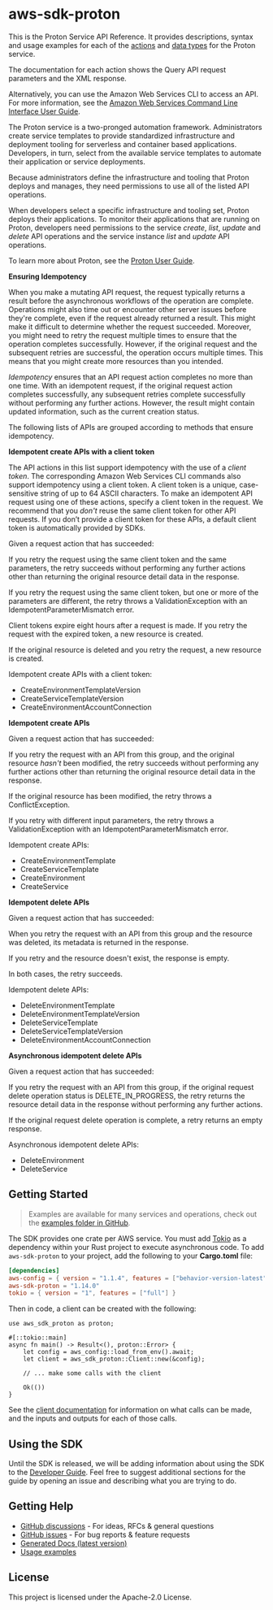 # aws-sdk-proton

This is the Proton Service API Reference. It provides descriptions, syntax and usage examples for each of the [actions](https://docs.aws.amazon.com/proton/latest/APIReference/API_Operations.html) and [data types](https://docs.aws.amazon.com/proton/latest/APIReference/API_Types.html) for the Proton service.

The documentation for each action shows the Query API request parameters and the XML response.

Alternatively, you can use the Amazon Web Services CLI to access an API. For more information, see the [Amazon Web Services Command Line Interface User Guide](https://docs.aws.amazon.com/cli/latest/userguide/cli-chap-welcome.html).

The Proton service is a two-pronged automation framework. Administrators create service templates to provide standardized infrastructure and deployment tooling for serverless and container based applications. Developers, in turn, select from the available service templates to automate their application or service deployments.

Because administrators define the infrastructure and tooling that Proton deploys and manages, they need permissions to use all of the listed API operations.

When developers select a specific infrastructure and tooling set, Proton deploys their applications. To monitor their applications that are running on Proton, developers need permissions to the service _create_, _list_, _update_ and _delete_ API operations and the service instance _list_ and _update_ API operations.

To learn more about Proton, see the [Proton User Guide](https://docs.aws.amazon.com/proton/latest/userguide/Welcome.html).

__Ensuring Idempotency__

When you make a mutating API request, the request typically returns a result before the asynchronous workflows of the operation are complete. Operations might also time out or encounter other server issues before they're complete, even if the request already returned a result. This might make it difficult to determine whether the request succeeded. Moreover, you might need to retry the request multiple times to ensure that the operation completes successfully. However, if the original request and the subsequent retries are successful, the operation occurs multiple times. This means that you might create more resources than you intended.

_Idempotency_ ensures that an API request action completes no more than one time. With an idempotent request, if the original request action completes successfully, any subsequent retries complete successfully without performing any further actions. However, the result might contain updated information, such as the current creation status.

The following lists of APIs are grouped according to methods that ensure idempotency.

__Idempotent create APIs with a client token__

The API actions in this list support idempotency with the use of a _client token_. The corresponding Amazon Web Services CLI commands also support idempotency using a client token. A client token is a unique, case-sensitive string of up to 64 ASCII characters. To make an idempotent API request using one of these actions, specify a client token in the request. We recommend that you _don't_ reuse the same client token for other API requests. If you don’t provide a client token for these APIs, a default client token is automatically provided by SDKs.

Given a request action that has succeeded:

If you retry the request using the same client token and the same parameters, the retry succeeds without performing any further actions other than returning the original resource detail data in the response.

If you retry the request using the same client token, but one or more of the parameters are different, the retry throws a ValidationException with an IdempotentParameterMismatch error.

Client tokens expire eight hours after a request is made. If you retry the request with the expired token, a new resource is created.

If the original resource is deleted and you retry the request, a new resource is created.

Idempotent create APIs with a client token:
  - CreateEnvironmentTemplateVersion
  - CreateServiceTemplateVersion
  - CreateEnvironmentAccountConnection

__Idempotent create APIs__

Given a request action that has succeeded:

If you retry the request with an API from this group, and the original resource _hasn't_ been modified, the retry succeeds without performing any further actions other than returning the original resource detail data in the response.

If the original resource has been modified, the retry throws a ConflictException.

If you retry with different input parameters, the retry throws a ValidationException with an IdempotentParameterMismatch error.

Idempotent create APIs:
  - CreateEnvironmentTemplate
  - CreateServiceTemplate
  - CreateEnvironment
  - CreateService

__Idempotent delete APIs__

Given a request action that has succeeded:

When you retry the request with an API from this group and the resource was deleted, its metadata is returned in the response.

If you retry and the resource doesn't exist, the response is empty.

In both cases, the retry succeeds.

Idempotent delete APIs:
  - DeleteEnvironmentTemplate
  - DeleteEnvironmentTemplateVersion
  - DeleteServiceTemplate
  - DeleteServiceTemplateVersion
  - DeleteEnvironmentAccountConnection

__Asynchronous idempotent delete APIs__

Given a request action that has succeeded:

If you retry the request with an API from this group, if the original request delete operation status is DELETE_IN_PROGRESS, the retry returns the resource detail data in the response without performing any further actions.

If the original request delete operation is complete, a retry returns an empty response.

Asynchronous idempotent delete APIs:
  - DeleteEnvironment
  - DeleteService

## Getting Started

> Examples are available for many services and operations, check out the
> [examples folder in GitHub](https://github.com/awslabs/aws-sdk-rust/tree/main/examples).

The SDK provides one crate per AWS service. You must add [Tokio](https://crates.io/crates/tokio)
as a dependency within your Rust project to execute asynchronous code. To add `aws-sdk-proton` to
your project, add the following to your **Cargo.toml** file:

```toml
[dependencies]
aws-config = { version = "1.1.4", features = ["behavior-version-latest"] }
aws-sdk-proton = "1.14.0"
tokio = { version = "1", features = ["full"] }
```

Then in code, a client can be created with the following:

```rust,no_run
use aws_sdk_proton as proton;

#[::tokio::main]
async fn main() -> Result<(), proton::Error> {
    let config = aws_config::load_from_env().await;
    let client = aws_sdk_proton::Client::new(&config);

    // ... make some calls with the client

    Ok(())
}
```

See the [client documentation](https://docs.rs/aws-sdk-proton/latest/aws_sdk_proton/client/struct.Client.html)
for information on what calls can be made, and the inputs and outputs for each of those calls.

## Using the SDK

Until the SDK is released, we will be adding information about using the SDK to the
[Developer Guide](https://docs.aws.amazon.com/sdk-for-rust/latest/dg/welcome.html). Feel free to suggest
additional sections for the guide by opening an issue and describing what you are trying to do.

## Getting Help

* [GitHub discussions](https://github.com/awslabs/aws-sdk-rust/discussions) - For ideas, RFCs & general questions
* [GitHub issues](https://github.com/awslabs/aws-sdk-rust/issues/new/choose) - For bug reports & feature requests
* [Generated Docs (latest version)](https://awslabs.github.io/aws-sdk-rust/)
* [Usage examples](https://github.com/awslabs/aws-sdk-rust/tree/main/examples)

## License

This project is licensed under the Apache-2.0 License.

